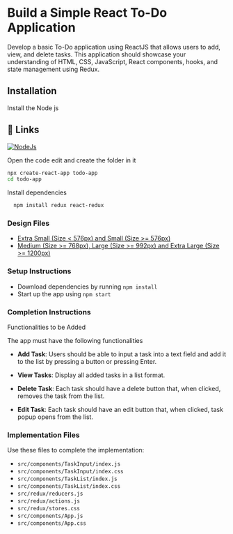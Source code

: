 
# Build a Simple React To-Do Application

Develop a basic To-Do application using ReactJS that allows users to add, view, and delete tasks. This application should showcase your understanding of HTML, CSS, JavaScript, React components, hooks, and state management using Redux.



## Installation

Install the Node js 

## 🔗 Links
[![NodeJs ](https://img.shields.io/badge/node_js-000?style=for-the-badge&logo=ko-fi&logoColor=white)](https://nodejs.org/en/)


Open the code edit and create the folder in it 

```bash 
npx create-react-app todo-app
cd todo-app
```

Install dependencies

```bash
  npm install redux react-redux
```
    

### Design Files

- [Extra Small (Size < 576px) and Small (Size >= 576px)](https://assets.ccbp.in/frontend/content/react-js/cryptocurrency-sm-success-output.png)
- [Medium (Size >= 768px), Large (Size >= 992px) and Extra Large (Size >= 1200px)](https://assets.ccbp.in/frontend/content/react-js/cryptocurrency-lg-success-output.png)


### Setup Instructions
- Download dependencies by running `npm install`
- Start up the app using `npm start`


### Completion Instructions

Functionalities to be Added

The app must have the following functionalities

- **Add Task**: Users should be able to input a task into a text field and add it to the list by pressing a button or pressing Enter.
- **View Tasks**: Display all added tasks in a list format.
- **Delete Task**: Each task should have a delete button that, when clicked, removes the task from the list.


- **Edit Task**: Each task should have an edit button that, when clicked, task popup opens from the list.



### Implementation Files

Use these files to complete the implementation:

- `src/components/TaskInput/index.js`
- `src/components/TaskInput/index.css`
- `src/components/TaskList/index.js`
- `src/components/TaskList/index.css`
- `src/redux/reducers.js`
- `src/redux/actions.js`
- `src/redux/stores.css`
- `src/components/App.js`
- `src/components/App.css`
